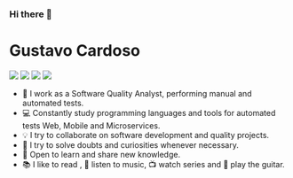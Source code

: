 ### Hi there 👋

# **Gustavo Cardoso** 

[![](https://user-images.githubusercontent.com/52720347/120122503-903f3180-c17f-11eb-9f0c-e1bf12d15fde.png)](https://br.linkedin.com/in/gusstavocardoso)
[![](https://user-images.githubusercontent.com/52720347/120122517-a816b580-c17f-11eb-865a-1a019a5543ae.png)](mailto:gusstavocardoso@gmail.com)
[![](https://user-images.githubusercontent.com/52720347/120122563-eb712400-c17f-11eb-9ede-57dcdc12c946.png)](https://www.youtube.com/gusstavocardoso)
[![](https://user-images.githubusercontent.com/52720347/120122541-d1374600-c17f-11eb-8dd2-8f2d2b4b0198.png)](https://www.instagram.com/gusstavocardoso)


- 🔭 I work as a Software Quality Analyst, performing manual and automated tests.
- 💻 Constantly study programming languages and tools for automated tests Web, Mobile and Microservices.
- 💡 I try to collaborate on software development and quality projects.
- 🧪 I try to solve doubts and curiosities whenever necessary.
- 💬 Open to learn and share new knowledge.
- 📚 I like to read , 🤘 listen to music, 📺 watch series and 🎸 play the guitar.



<!--
![javascript_icon_130900 (1)](https://user-images.githubusercontent.com/52720347/120117509-f027df00-c163-11eb-9f22-5e2a2ee19b49.png)
![ruby_plain_logo_icon_146361](https://user-images.githubusercontent.com/52720347/120117554-1baac980-c164-11eb-98a7-7e6861f65863.png)
![coffeecuplogoJava_5406](https://user-images.githubusercontent.com/52720347/120117599-56146680-c164-11eb-8677-c409c9034ffb.png)
![csharp_original_logo_icon_146578](https://user-images.githubusercontent.com/52720347/120117738-06826a80-c165-11eb-83f6-f6e168ec32df.png)
![file_type_cypress_icon_130654](https://user-images.githubusercontent.com/52720347/120117626-77755280-c164-11eb-9c5c-4b14dc56bbe3.png)
![cucumber_plain_logo_icon_146571](https://user-images.githubusercontent.com/52720347/120117685-b99e9400-c164-11eb-9c09-ed19167454fc.png)
![git_original_wordmark_logo_icon_146510](https://user-images.githubusercontent.com/52720347/120117767-287bed00-c165-11eb-9351-21413dba0ac1.png)
![postgresql_plain_logo_icon_146389](https://user-images.githubusercontent.com/52720347/120117837-9aeccd00-c165-11eb-8a90-6c438d5a0bd7.png)
![mysql_plain_logo_icon_146414](https://user-images.githubusercontent.com/52720347/120117855-afc96080-c165-11eb-8295-f4200a9e52e4.png)
![file_type_vscode_icon_130084](https://user-images.githubusercontent.com/52720347/120118019-b906fd00-c166-11eb-9325-d5cb838ba254.png)


![gmail_new_logo_icon_159149](https://user-images.githubusercontent.com/52720347/120122517-a816b580-c17f-11eb-865a-1a019a5543ae.png)


-->




